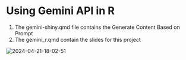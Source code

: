 # Using Gemini API in R 

1. The gemini-shiny.qmd file contains the Generate Content Based on Prompt
2. The gemini_r.qmd contain the slides for this project




![2024-04-21-18-02-51](https://github.com/KaraniWachira/gemini_in_R/assets/61309573/74e908be-e391-41de-803a-58fdb4b5ab93)
